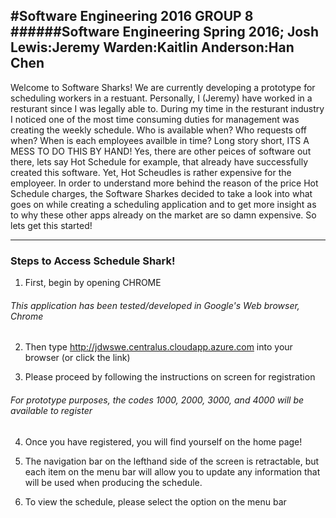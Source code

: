 #Software Engineering 2016 GROUP 8
######Software Engineering Spring 2016; Josh Lewis:Jeremy Warden:Kaitlin Anderson:Han Chen 
---

Welcome to Software Sharks! We are currently developing a prototype for scheduling workers in a restuant.  Personally, I (Jeremy) have worked in a resturant since I was legally able to.  During my time in the resturant industry I noticed one of the most time consuming duties for management was creating the weekly schedule.  Who is available when? Who requests off when? When is each employees availble in time? Long story short, ITS A MESS TO DO THIS BY HAND! Yes, there are other peices of software out there, lets say Hot Schedule for example, that already have successfully created this software.  Yet, Hot Scheudles is rather expensive for the employeer.  In order to understand more behind the reason of the price Hot Schedule charges, the Software Sharkes decided to take a look into what goes on while creating a scheduling application and to get more insight as to why these other apps already on the market are so damn expensive. So lets get this started!

---

### Steps to Access Schedule Shark!

1. First, begin by opening CHROME

  ###### This application has been tested/developed in Google's Web browser, Chrome 

2. Then type http://jdwswe.centralus.cloudapp.azure.com into your browser (or click the link)

3. Please proceed by following the instructions on screen for registration

  ###### For prototype purposes, the codes 1000, 2000, 3000, and 4000 will be available to register
    
4. Once you have registered, you will find yourself on the home page!

5. The navigation bar on the lefthand side of the screen is retractable, but each item on the menu bar will 
allow you to update any information that will be used when producing the schedule.

6. To view the schedule, please select the option on the menu bar
